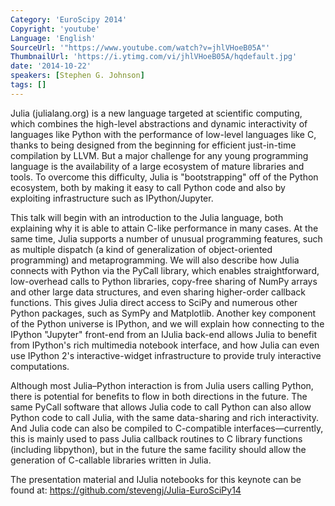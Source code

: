 ```yaml
---
Category: 'EuroScipy 2014'
Copyright: 'youtube'
Language: 'English'
SourceUrl: '"https://www.youtube.com/watch?v=jhlVHoeB05A"'
ThumbnailUrl: 'https://i.ytimg.com/vi/jhlVHoeB05A/hqdefault.jpg'
date: '2014-10-22'
speakers: [Stephen G. Johnson]
tags: []
---
```

Julia (julialang.org) is a new language targeted at scientific computing, which combines the high-level abstractions and dynamic interactivity of languages like Python with the performance of low-level languages like C, thanks to being designed from the beginning for efficient just-in-time compilation by LLVM. But a major challenge for any young programming language is the availability of a large ecosystem of mature libraries and tools. To overcome this difficulty, Julia is "bootstrapping" off of the Python ecosystem, both by making it easy to call Python code and also by exploiting infrastructure such as IPython/Jupyter.

This talk will begin with an introduction to the Julia language, both explaining why it is able to attain C-like performance in many cases. At the same time, Julia supports a number of unusual programming features, such as multiple dispatch (a kind of generalization of object-oriented programming) and metaprogramming. We will also describe how Julia connects with Python via the PyCall library, which enables straightforward, low-overhead calls to Python libraries, copy-free sharing of NumPy arrays and other large data structures, and even sharing higher-order callback functions. This gives Julia direct access to SciPy and numerous other Python packages, such as SymPy and Matplotlib. Another key component of the Python universe is IPython, and we will explain how connecting to the IPython "Jupyter" front-end from an IJulia back-end allows Julia to benefit from IPython's rich multimedia notebook interface, and how Julia can even use IPython 2's interactive-widget infrastructure to provide truly interactive computations.

Although most Julia–Python interaction is from Julia users calling Python, there is potential for benefits to flow in both directions in the future. The same PyCall software that allows Julia code to call Python can also allow Python code to call Julia, with the same data-sharing and rich interactivity. And Julia code can also be compiled to C-compatible interfaces—currently, this is mainly used to pass Julia callback routines to C library functions (including libpython), but in the future the same facility should allow the generation of C-callable libraries written in Julia.

The presentation material and IJulia notebooks for this keynote can be found at: <https://github.com/stevengj/Julia-EuroSciPy14>